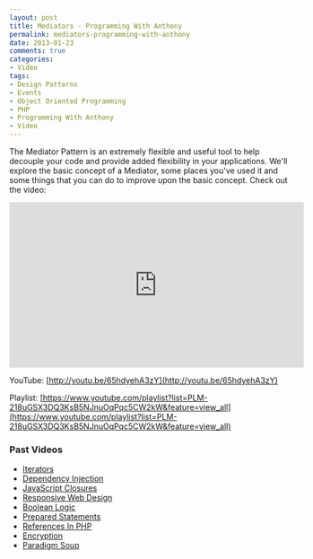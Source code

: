 ```yaml
---
layout: post
title: Mediators - Programming With Anthony
permalink: mediators-programming-with-anthony
date: 2013-01-23
comments: true
categories:
- Video
tags:
- Design Patterns
- Events
- Object Oriented Programming
- PHP
- Programming With Anthony
- Video
---
```


The Mediator Pattern is an extremely flexible and useful tool to help decouple your code and provide added flexibility in your applications. We'll explore the basic concept of a Mediator, some places you've used it and some things that you can do to improve upon the basic concept. Check out the video:
<!--more-->


<iframe allowfullscreen="allowfullscreen" frameborder="0" height="295" src="http://www.youtube.com/embed/65hdyehA3zY" width="525"></iframe>

YouTube: [http://youtu.be/65hdyehA3zY](http://youtu.be/65hdyehA3zY)


Playlist: [https://www.youtube.com/playlist?list=PLM-218uGSX3DQ3KsB5NJnuOqPqc5CW2kW&feature=view_all](https://www.youtube.com/playlist?list=PLM-218uGSX3DQ3KsB5NJnuOqPqc5CW2kW&feature=view_all)

### Past Videos


 * [Iterators](https://www.youtube.com/watch?v=tW6GcZjBc3E)
 * [Dependency Injection](https://www.youtube.com/watch?v=IKD2-MAkXyQ)
 * [JavaScript Closures](https://www.youtube.com/watch?v=R_ZvxMyFSCU)
 * [Responsive Web Design](https://www.youtube.com/watch?v=-BVmrSG93XE)
 * [Boolean Logic](https://www.youtube.com/watch?v=udOU0gagZqg)
 * [Prepared Statements](https://www.youtube.com/watch?v=nLinqtCfhKY)
 * [References In PHP](https://www.youtube.com/watch?v=_YZIBWQr_yk)
 * [Encryption](https://www.youtube.com/watch?v=RLmuFlDygn0)
 * [Paradigm Soup](https://www.youtube.com/watch?v=CV4vPsEizJM)
